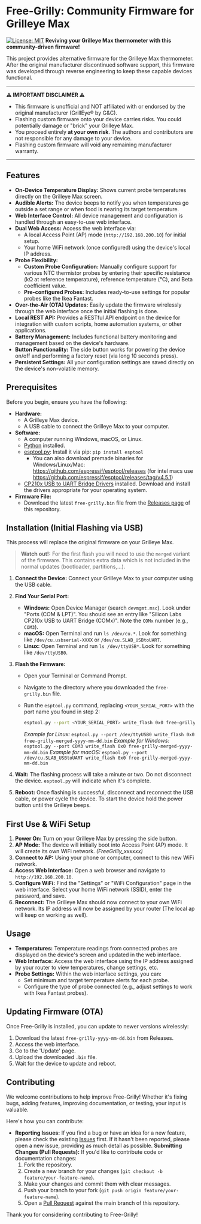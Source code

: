# Free-Grilly: Community Firmware for Grilleye Max

[![License: MIT](https://img.shields.io/badge/License-MIT-yellow.svg)](https://opensource.org/licenses/MIT) **Reviving your Grilleye Max thermometer with this community-driven firmware!**

This project provides alternative firmware for the Grilleye Max thermometer. After the original manufacturer discontinued software support, this firmware was developed through reverse engineering to keep these capable devices functional.

---

**⚠️ IMPORTANT DISCLAIMER ⚠️**

* This firmware is unofficial and NOT affiliated with or endorsed by the original manufacturer (GrillEye® by G&C).
* Flashing custom firmware onto your device carries risks. You could potentially damage or "brick" your Grilleye Max.
* You proceed entirely **at your own risk**. The authors and contributors are not responsible for any damage to your device.
* Flashing custom firmware will void any remaining manufacturer warranty.

---

## Features

* **On-Device Temperature Display:** Shows current probe temperatures directly on the Grilleye Max screen.
* **Audible Alerts:** The device beeps to notify you when temperatures go outside a set range or when food is nearing its target temperature.
* **Web Interface Control:** All device management and configuration is handled through an easy-to-use web interface.
* **Dual Web Access:** Access the web interface via:
    * A local Access Point (AP) mode (`http://192.168.200.10`) for initial setup.
    * Your home WiFi network (once configured) using the device's local IP address.
* **Probe Flexibility:**
    * **Custom Probe Configuration:** Manually configure support for various NTC thermistor probes by entering their specific resistance (kΩ at reference temperature), reference temperature (°C), and Beta coefficient value.
    * **Pre-configured Probes:** Includes ready-to-use settings for popular probes like the Ikea Fantast.
* **Over-the-Air (OTA) Updates:** Easily update the firmware wirelessly through the web interface once the initial flashing is done.
* **Local REST API:** Provides a RESTful API endpoint on the device for integration with custom scripts, home automation systems, or other applications.
* **Battery Management:** Includes functional battery monitoring and management based on the device's hardware.
* **Button Functionality:** The side button works for powering the device on/off and performing a factory reset (via long 10 seconds press).
* **Persistent Settings:** All your configuration settings are saved directly on the device's non-volatile memory.

## Prerequisites

Before you begin, ensure you have the following:

* **Hardware:**
    * A Grilleye Max device.
    * A USB cable to connect the Grilleye Max to your computer.
* **Software:**
    * A computer running Windows, macOS, or Linux.
    * [Python](https://www.python.org/downloads/) installed.
    * [esptool.py](https://github.com/espressif/esptool): Install it via pip: `pip install esptool`
        * You can also download premade binaries for Windows/Linux/Mac: https://github.com/espressif/esptool/releases (for intel macs use https://github.com/espressif/esptool/releases/tag/v4.5.1)
    * [CP210x USB to UART Bridge Drivers](https://www.silabs.com/developers/usb-to-uart-bridge-vcp-drivers) installed. Download and install the drivers appropriate for your operating system.
* **Firmware File:**
    * Download the latest `free-grilly.bin` file from the [Releases page](https://github.com/epiecs/free-grilly/releases) of this repository.

## Installation (Initial Flashing via USB)

This process will replace the original firmware on your Grilleye Max.

> **Watch out!:** For the first flash you will need to use the `merged` variant of the firmware. This contains extra data which is not included in the normal updates (bootloader, partitions,...).

1.  **Connect the Device:** Connect your Grilleye Max to your computer using the USB cable.
2.  **Find Your Serial Port:**
    * **Windows:** Open Device Manager (search `devmgmt.msc`). Look under "Ports (COM & LPT)". You should see an entry like "Silicon Labs CP210x USB to UART Bridge (COMx)". Note the `COMx` number (e.g., `COM3`).
    * **macOS:** Open Terminal and run `ls /dev/cu.*`. Look for something like `/dev/cu.usbserial-XXXX` or `/dev/cu.SLAB_USBtoUART`.
    * **Linux:** Open Terminal and run `ls /dev/ttyUSB*`. Look for something like `/dev/ttyUSB0`.
3.  **Flash the Firmware:**
    * Open your Terminal or Command Prompt.
    * Navigate to the directory where you downloaded the `free-grilly.bin` file.
    * Run the `esptool.py` command, replacing `<YOUR_SERIAL_PORT>` with the port name you found in step 2:

        ```bash
        esptool.py --port <YOUR_SERIAL_PORT> write_flash 0x0 free-grilly.bin
        ```
        *Example for Linux:* `esptool.py --port /dev/ttyUSB0 write_flash 0x0 free-grilly-merged-yyyy-mm-dd.bin`
        *Example for Windows:* `esptool.py --port COM3 write_flash 0x0 free-grilly-merged-yyyy-mm-dd.bin`
        *Example for macOS:* `esptool.py --port /dev/cu.SLAB_USBtoUART write_flash 0x0 free-grilly-merged-yyyy-mm-dd.bin`

5.  **Wait:** The flashing process will take a minute or two. Do not disconnect the device. `esptool.py` will indicate when it's complete.
6.  **Reboot:** Once flashing is successful, disconnect and reconnect the USB cable, or power cycle the device. To start the device hold the power button until the Grilleye beeps.

## First Use & WiFi Setup

1.  **Power On:** Turn on your Grilleye Max by pressing the side button.
2.  **AP Mode:** The device will initially boot into Access Point (AP) mode. It will create its own WiFi network. *(FreeGrilly_xxxxxx)*
3.  **Connect to AP:** Using your phone or computer, connect to this new WiFi network.
4.  **Access Web Interface:** Open a web browser and navigate to `http://192.168.200.10`.
5.  **Configure WiFi:** Find the "Settings" or "WiFi Configuration" page in the web interface. Select your home WiFi network (SSID), enter the password, and save.
6.  **Reconnect:** The Grilleye Max should now connect to your own WiFi network. Its IP address will now be assigned by your router  (The local ap will keep on working as well).

## Usage

* **Temperatures:** Temperature readings from connected probes are displayed on the device's screen and updated in the web interface.
* **Web Interface:** Access the web interface using the IP address assigned by your router to view temperatures, change settings, etc.
* **Probe Settings:** Within the web interface settings, you can:
    * Set minimum and target temperature alerts for each probe.
    * Configure the type of probe connected (e.g., adjust settings to work with Ikea Fantast probes).

## Updating Firmware (OTA)

Once Free-Grilly is installed, you can update to newer versions wirelessly:

  1. Download the latest `free-grilly-yyyy-mm-dd.bin` from Releases.
  2. Access the web interface.
  3. Go to the 'Update' page.
  4. Upload the downloaded `.bin` file.
  5. Wait for the device to update and reboot.

## Contributing

We welcome contributions to help improve Free-Grilly! Whether it's fixing bugs, adding features, improving documentation, or testing, your input is valuable.

Here's how you can contribute:

* **Reporting Issues:** If you find a bug or have an idea for a new feature, please check the existing [Issues](https://github.com/epiecs/free-grilly/issues) first. If it hasn't been reported, please open a new issue, providing as much detail as possible.
  **Submitting Changes (Pull Requests):** If you'd like to contribute code or documentation changes:
    1.  Fork the repository.
    2.  Create a new branch for your changes (`git checkout -b feature/your-feature-name`).
    3.  Make your changes and commit them with clear messages.
    4.  Push your branch to your fork (`git push origin feature/your-feature-name`).
    5.  Open a [Pull Request](https://github.com/epiecs/free-grilly/pulls) against the main branch of this repository.

Thank you for considering contributing to Free-Grilly!
